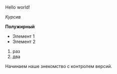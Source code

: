 Hello world!

*Курсив*

**Полужирный**

* Элемент 1 
* Элемент 2

1. раз
2. два

Начинаем наше знекомство с контролем версий.
